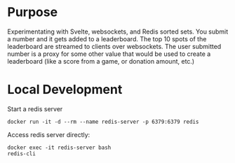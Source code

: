# Purpose

Experimentating with Svelte, websockets, and Redis sorted sets. You submit a number and it gets added to a leaderboard. The top 10 spots of the leaderboard are streamed to clients over websockets. The user submitted number is a proxy for some other value that would be used to create a leaderboard (like a score from a game, or donation amount, etc.)

# Local Development
Start a redis server

    docker run -it -d --rm --name redis-server -p 6379:6379 redis

Access redis server directly:

    docker exec -it redis-server bash
    redis-cli
